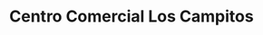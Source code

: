 ---
title: "Centro Comercial Los Campitos"
url: /caracas/centro-comercial-los-campitos/
shop: Einkaufszentrum
---